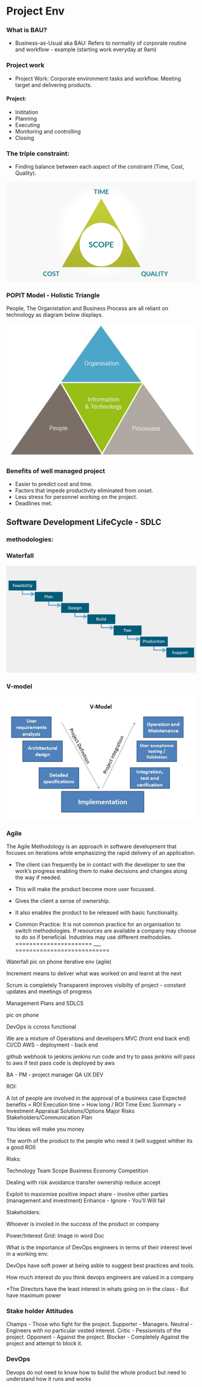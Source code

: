# Project Env

### What is BAU?
- Business-as-Usual aka BAU: Refers to normality of corporate routine and workflow - example (starting work everyday at 9am)

### Project work 
- Project Work: Corporate environment tasks and workflow. Meeting target and delivering products.

#### Project: 
- Inititation 
- Planning
- Executing
- Monitoring and controlling 
- Closing

### The triple constraint:
- Finding balance between each aspect of the constraint (Time, Cost, Quality).

![t_c_q](images/tcq.png)

### POPIT Model - Holistic Triangle 
People, The Organistation and Business Process are all reliant on technology as diagram below displays.

![popit](images/popit.jpg)

### Benefits of well managed project
- Easier to predict cost and time.
- Factors that impede productivity eliminated from onset.
- Less stress for personnel working on the project.
- Deadlines met.

## Software Development LifeCycle - SDLC
### methodologies:
### Waterfall
![waterfall](images/waterfall.jpg)
### V-model
![vmodel](images/vmodel.jpg)
### Agile 
The Agile Methodology is an approach in software development that focuses on iterations while emphasizing the rapid delivery of an application.
- The client can frequently be in contact with the developer to see the work’s progress enabling them to make decisions and changes along the way if needed.
- This will make the product become more user focussed.
- Gives the client a sense of ownership.
- It also enables the product to be released with basic functionality.


- Common Practice:
It is not common practice for an organisation to switch methodologies.
If resources are available a company may choose to do so if beneficial.
Industries may use different methodolies. 
====================== ___ ===========================


Waterfall pic on phone
iterative env (agile)

Increment means to deliver what was worked on and learnt at the next 

Scrum is completely Transparent
improves visibilty of project - constant updates and meetings of progress

Management Plans and SDLCS

pic on phone

DevOps is ccross functional

We are a mixture of Operations and developers
MVC (front end back end)
CI/CD
AWS - deployment - back end

github 
webhook to jenkins
jenkins run code and try to pass
jenkins will pass to aws
if test pass code is deployed by aws 

BA - 
PM - project manager
QA 
UX
DEV

ROI:

A lot of people are involved in the approval of a business case
Expected benefits = ROI
Execution time = How long / ROI Time
Exec Summary = 
Investment Appraisal 
Solutions/Options
Major Risks
Stakeholders/Communication Plan

You ideas will make you money

The worth of the product to the people who need it (will suggest whther its a good ROI)

Risks:

Technology
Team 
Scope
Business
Economy
Competition

Dealing with risk
avoidance
transfer ownership 
reduce
accept

Exploit to maxixmise positive impact
share - involve other parties (management and investment)
Enhance - 
Ignore - You'll Will fail 

Stakeholders:

Whoever is involed in the success of the product or company

Power/Interest Grid: 
Image in word Doc

What is the importance of DevOps engineers in terms of their interest level in a working env.

DevOps have soft power at being asble to suggest best practices and tools.

How much interest do you think devops engineers are valued in a company

*The Directors have the least interest in whats going on in the class - But have maximum power

### Stake holder Attitudes
Champs - Those who fight for the project. 
Supporter -  Managers.
Neutral - Engineers with no particular vested interest.
Critic - Pessismists of the project.
Opponent - Against the project.
Blocker - Completely Against the project and attempt to block it.

### DevOps
Devops do not need to know how to build the whole product but need to understand how it runs and works


